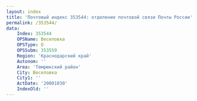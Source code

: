 ```yaml
---
layout: index
title: 'Почтовый индекс 353544: отделение почтовой связи Почты России'
permalink: /353544/
data:
    Index: 353544
    OPSName: Веселовка
    OPSType: О
    OPSSubm: 353559
    Region: 'Краснодарский край'
    Autonom: ''
    Area: 'Темрюкский район'
    City: Веселовка
    City1: ''
    ActDate: '20001030'
    IndexOld: ''
---
```

